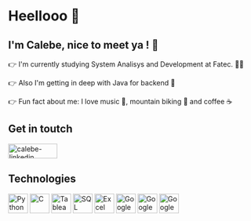 # Heellooo 👋

## I'm Calebe, nice to meet ya ! :rainbow:

:point_right: I'm currently studying System Analisys and Development at Fatec. :man_student:

:point_right: Also I'm getting in deep with Java for backend :dart:

:point_right: Fun fact about me: I love music :guitar:, mountain biking :bicyclist: and coffee :coffee:

## Get in toutch 
<a href="https://www.linkedin.com/in/calebe-andrade/" target="_blank">
<img align="center" alt="calebe-linkedin" height="30" width="100" src="https://img.shields.io/badge/LinkedIn-0077B5?style=for-the-badge&logo=linkedin&logoColor=white" style="max-width:100%;">
</a>

## Technologies
<img title="Python" alt="Python" width="40px" src="https://img.icons8.com/color/48/000000/python--v1.png"> 
<img title="C" alt="C" width="40px" src="https://img.icons8.com/color/96/000000/c-programming.png"> 
<img title="Tableau" alt="Tableau" width="40px" src="https://img.icons8.com/color/48/000000/tableau-software.png"> 
<img title="SQL" alt="SQL" width="40px" src="https://img.icons8.com/color-glass/48/000000/sql.png"> 
<img title="Excel" alt="Excel" width="40px" src="https://img.icons8.com/color/48/000000/ms-excel.png">
<img title="Google Spreadsheets" alt="Google Spreadsheets" width="40px" src="https://img.icons8.com/color/48/000000/new-spreadsheet.png">
<img title="Google Analytics" alt="Google Analytics" width="40px" src="https://img.icons8.com/color/48/000000/google-analytics.png"> 
<img title="Google BigQuery" alt="Google BigQuery" width="40px" src="https://img.icons8.com/color/48/000000/google-cloud.png"> 
<!--
**calebeandrade93/calebeandrade93** is a ✨ _special_ ✨ repository because its `README.md` (this file) appears on your GitHub profile.

Here are some ideas to get you started:

- 🔭 I’m currently working on ...
- 🌱 I’m currently learning ...
- 👯 I’m looking to collaborate on ...
- 🤔 I’m looking for help with ...
- 💬 Ask me about ...
- 📫 How to reach me: ...
- 😄 Pronouns: ...
- ⚡ Fun fact: ...
-->
